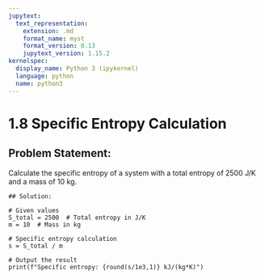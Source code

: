 ```yaml
---
jupytext:
  text_representation:
    extension: .md
    format_name: myst
    format_version: 0.13
    jupytext_version: 1.15.2
kernelspec:
  display_name: Python 3 (ipykernel)
  language: python
  name: python3
---
```


# 1.8 Specific Entropy Calculation

## Problem Statement:
Calculate the specific entropy of a system with a total entropy of 2500 J/K and a mass of 10 kg.

```{code-cell} ipython3
## Solution:

# Given values
S_total = 2500  # Total entropy in J/K
m = 10  # Mass in kg

# Specific entropy calculation
s = S_total / m

# Output the result
print(f"Specific entropy: {round(s/1e3,1)} kJ/(kg*K)")
```
